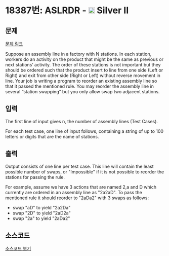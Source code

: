 # 18387번: ASLRDR - <img src="https://static.solved.ac/tier_small/9.svg" style="height:20px" /> Silver II

<!-- performance -->

<!-- 문제 제출 후 깃허브에 푸시를 했을 때 제출한 코드의 성능이 입력될 공간입니다.-->

<!-- end -->

## 문제

[문제 링크](https://boj.kr/18387)


<p>Suppose an assembly line in a factory with N stations. In each station, workers do an activity on the product that might be the same as previous or next stations’ activity. The order of these stations is not important but they should be ordered such that the product insert to line from one side (Left or Right) and exit from other side (Right or Left) without reverse movement in line. Your job is writing a program to reorder an existing assembly line so that it passed the mentioned rule. You may reorder the assembly line in several “station swapping” but you only allow swap two adjacent stations.</p>



## 입력


<p>The first line of input gives n, the number of assembly lines (Test Cases).</p>

<p>For each test case, one line of input follows, containing a string of up to 100 letters or digits that are the name of stations.</p>



## 출력


<p>Output consists of one line per test case. This line will contain the least possible number of swaps, or "Impossible" if it is not possible to reorder the stations for passing the rule.</p>

<p>For example, assume we have 3 actions that are named 2,a and D which currently are ordered in an assembly line as "2a2aD". To pass the mentioned rule it should reorder to "2aDa2" with 3 swaps as follows:</p>

<ul>
<li>swap "aD" to yield "2a2Da"</li>
<li>swap "2D" to yield "2aD2a"</li>
<li>swap "2a" to yield "2aDa2"</li>
</ul>



## 소스코드

[소스코드 보기](ASLRDR.cpp)